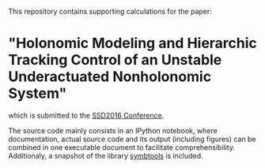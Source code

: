 This repository contains supporting calculations for the paper: 
# "Holonomic Modeling and Hierarchic Tracking Control of an Unstable Underactuated Nonholonomic System"

which is submitted to the [SSD2016 Conference](http://www.ssd-conf.org/ssd16/index.php?site=cfp&conf=SAC).

The source code mainly consists in an IPython notebook, where documentation, actual source code and its output (including figures) can be combined in one executable document to facilitate comprehensibility. Additionaly, a snapshot of the library [symbtools](https://github.com/cknoll/rst_symbtools) is included.
